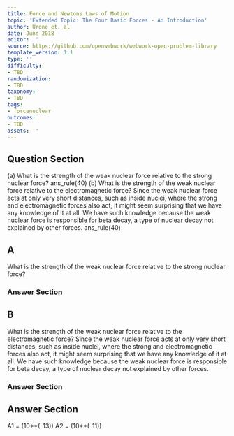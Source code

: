 ```yaml
---
title: Force and Newtons Laws of Motion
topic: 'Extended Topic: The Four Basic Forces - An Introduction'
author: Urone et. al
date: June 2018
editor: ''
source: https://github.com/openwebwork/webwork-open-problem-library
template_version: 1.1
type: ''
difficulty:
- TBD
randomization:
- TBD
taxonomy:
- TBD
tags:
- forcenuclear
outcomes:
- TBD
assets: ''
---
```


## Question Section 

(a) What is the strength of the weak nuclear force relative to the strong nuclear force?
ans_rule(40) 
(b) What is the strength of the weak nuclear force relative to the electromagnetic force? Since the weak nuclear force acts at only very short distances, such as inside nuclei, where the strong and electromagnetic forces also act, it might seem surprising that we have any knowledge of it at all. We have such knowledge because the weak nuclear force is responsible for beta decay, a type of nuclear decay not explained by other forces.
ans_rule(40)

## A
What is the strength of the weak nuclear force relative to the strong nuclear force?
### Answer Section
## B
What is the strength of the weak nuclear force relative to the electromagnetic force? Since the weak nuclear force acts at only very short distances, such as inside nuclei, where the strong and electromagnetic forces also act, it might seem surprising that we have any knowledge of it at all. We have such knowledge because the weak nuclear force is responsible for beta decay, a type of nuclear decay not explained by other forces.
### Answer Section


## Answer Section

A1 = (10**(-13))
A2 = (10**(-11))